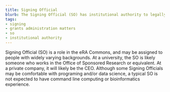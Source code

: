 ```yaml
---
title: Signing Official
blurb: The Signing Official (SO) has institutional authority to legally bind the institution in grants administration matters.
tags:
- signing
- grants administration matters
- so
- institutional authority
---
```

Signing Official (SO) is a role in the eRA Commons, and may be assigned to people with widely varying backgrounds. At a university, the SO is likely someone who works in the Office of Sponsored Research or equivalent. At a private company, it will likely be the CEO. Although some Signing Officials may be comfortable with programing and/or data science, a typical SO is not expected to have command line computing or bioinformatics experience.